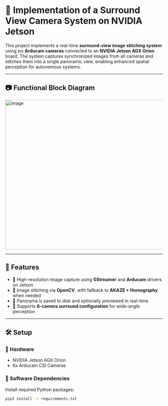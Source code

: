 # 🚗 Implementation of a Surround View Camera System on NVIDIA Jetson

This project implements a real-time **surround-view image stitching system** using six **Arducam cameras** connected to an **NVIDIA Jetson AGX Orion** board. The system captures synchronized images from all cameras and stitches them into a single panoramic view, enabling enhanced spatial perception for autonomous systems.

---

## 📷 Functional Block Diagram  
<img width="1796" height="477" alt="image" src="https://github.com/user-attachments/assets/5bd8dfc1-87db-4ed5-9783-aa74da39d8c8" />


---

## 🚀 Features

- 📸 High-resolution image capture using **GStreamer** and **Arducam** drivers on Jetson  
- 🧵 Image stitching via **OpenCV**, with fallback to **AKAZE + Homography** when needed  
- 💾 Panorama is saved to disk and optionally previewed in real-time  
- 🔄 Supports **6-camera surround configuration** for wide-angle perception  

---

## 🛠️ Setup

### 🔌 Hardware
- NVIDIA Jetson AGX Orion  
- 6x Arducam CSI Cameras  

### 🧪 Software Dependencies

Install required Python packages:

```bash
pip3 install -r requirements.txt

